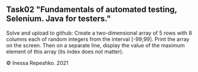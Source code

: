 ## Task02 "Fundamentals of automated testing, Selenium. Java for testers."

Solve and upload to github:
Create a two-dimensional array of 5 rows with 8 columns each of random integers from the interval [-99;99]. Print the array on the screen. Then on a separate line, display the value of the maximum element of this array (its index does not matter).

© Inessa Repeshko. 2021
